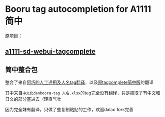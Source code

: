 # Booru tag autocompletion for A1111 简中

原项目：
## [a1111-sd-webui-tagcomplete](https://github.com/DominikDoom/a1111-sd-webui-tagcomplete)


## 简中整合包

整合了来自[阿巧的人工通用及人名tag翻译](https://ngabbs.com/read.php?tid=33869519)，以及[原tagcomplete简中版](https://github.com/sgmklp/tag-for-autocompletion-with-translation)的翻译

其中来自`中文化danbooru-tag 人名.xlsx`的tag完全没有翻译，只是摘取了有中文和日文的部分塞进去（理直气壮

因为完全妹有翻译，只做了些复制粘贴的工作，欢迎dalao fork完善
